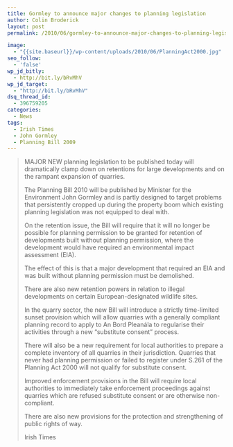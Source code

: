 ```yaml
---
title: Gormley to announce major changes to planning legislation
author: Colin Broderick
layout: post
permalink: /2010/06/gormley-to-announce-major-changes-to-planning-legislation/

image:
  - "{{site.baseurl}}/wp-content/uploads/2010/06/PlanningAct2000.jpg"
seo_follow:
  - 'false'
wp_jd_bitly:
  - http://bit.ly/bRvMhV
wp_jd_target:
  - "http://bit.ly/bRvMhV"
dsq_thread_id:
  - 396759205
categories:
  - News
tags:
  - Irish Times
  - John Gormley
  - Planning Bill 2009
---
```

> MAJOR NEW planning legislation to be published today will dramatically clamp down on retentions for large developments and on the rampant expansion of quarries.
> 
> The Planning Bill 2010 will be published by Minister for the Environment John Gormley and is partly designed to target problems that persistently cropped up during the property boom which existing planning legislation was not equipped to deal with.
> 
> On the retention issue, the Bill will require that it will no longer be possible for planning permission to be granted for retention of developments built without planning permission, where the development would have required an environmental impact assessment (EIA).
> 
> <!--more-->
> 
> The effect of this is that a major development that required an EIA and was built without planning permission must be demolished.
> 
> There are also new retention powers in relation to illegal developments on certain European-designated wildlife sites.
> 
> In the quarry sector, the new Bill will introduce a strictly time-limited sunset provision which will allow quarries with a generally compliant planning record to apply to An Bord Pleanála to regularise their activities through a new “substitute consent” process.
> 
> There will also be a new requirement for local authorities to prepare a complete inventory of all quarries in their jurisdiction. Quarries that never had planning permission or failed to register under S.261 of the Planning Act 2000 will not qualify for substitute consent.
> 
> Improved enforcement provisions in the Bill will require local authorities to immediately take enforcement proceedings against quarries which are refused substitute consent or are otherwise non-compliant.
> 
> There are also new provisions for the protection and strengthening of public rights of way.
> 
> Irish Times

